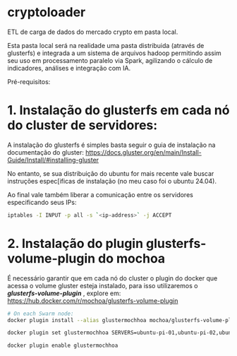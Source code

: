 # cryptoloader
ETL de carga de dados do mercado crypto em pasta local.

Esta pasta local será na realidade uma pasta distribuida (através de glusterfs) e integrada a um sistema de arquivos hadoop permitindo assim seu uso em processamento paralelo via Spark, agilizando o cálculo de indicadores, análises e integração com IA.

Pré-requisitos: 

# 1. Instalação do glusterfs em cada nó do cluster de servidores:
A instalação do glusterfs é simples basta seguir o guia de instalação na documentação do gluster: 
https://docs.gluster.org/en/main/Install-Guide/Install/#installing-gluster

No entanto, se sua distribuição do ubuntu for mais recente vale buscar instruções espec[ificas de instalação (no meu caso foi o ubuntu 24.04).

Ao final vale também liberar a comunicação entre os servidores especificando seus IPs:
```bash
iptables -I INPUT -p all -s `<ip-address>` -j ACCEPT
```

# 2. Instalação do plugin glusterfs-volume-plugin do mochoa 

É necessário garantir que em cada nó do cluster o plugin do docker que acessa o volume gluster esteja instalado, para isso utilizaremos o ***glusterfs-volume-plugin*** , explore em:
https://hub.docker.com/r/mochoa/glusterfs-volume-plugin

```bash
# On each Swarm node:
docker plugin install --alias glustermochhoa mochoa/glusterfs-volume-plugin-armv7l --grant-all-permissions --disable

docker plugin set glustermochhoa SERVERS=ubuntu-pi-01,ubuntu-pi-02,ubuntu-pi-03

docker plugin enable glustermochhoa
```
 




